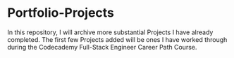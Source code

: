# Portfolio-Projects

In this repository, I will archive more substantial Projects I have already completed.
The first few Projects added will be ones I have worked through during the Codecademy Full-Stack Engineer Career Path Course.
